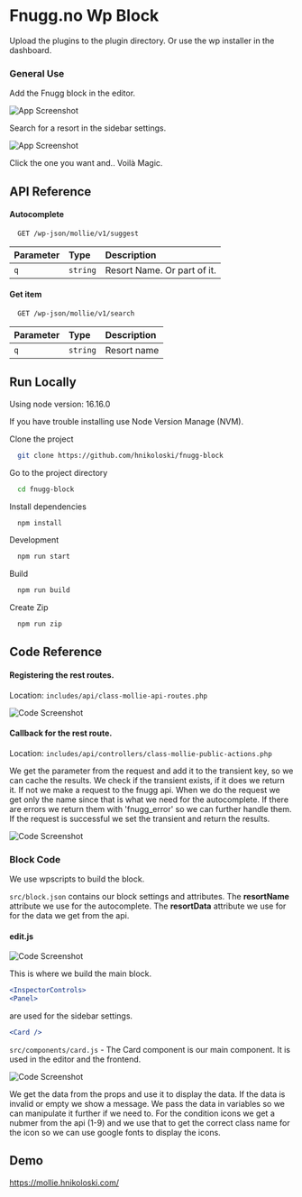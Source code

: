 # Fnugg.no Wp Block

Upload the plugins to the plugin directory. Or use the wp installer in the dashboard.

### General Use

Add the Fnugg block in the editor.

![App Screenshot](./assets/readme/Screenshot_1.png)

Search for a resort in the sidebar settings.

![App Screenshot](./assets/readme/Screenshot_2.png)

Click the one you want and.. Voilà Magic.

## API Reference

#### Autocomplete

```http
  GET /wp-json/mollie/v1/suggest
```

| Parameter | Type     | Description                 |
| :-------- | :------- | :-------------------------- |
| `q`       | `string` | Resort Name. Or part of it. |

#### Get item

```http
  GET /wp-json/mollie/v1/search
```

| Parameter | Type     | Description |
| :-------- | :------- | :---------- |
| `q`       | `string` | Resort name |

## Run Locally

Using node version: 16.16.0

If you have trouble installing use Node Version Manage (NVM).

Clone the project

```bash
  git clone https://github.com/hnikoloski/fnugg-block
```

Go to the project directory

```bash
  cd fnugg-block
```

Install dependencies

```bash
  npm install
```

Development

```bash
  npm run start
```

Build

```bash
  npm run build
```

Create Zip

```bash
  npm run zip
```

## Code Reference

#### Registering the rest routes.

Location: `includes/api/class-mollie-api-routes.php`

![Code Screenshot](./assets/readme/Screenshot_3.png)

#### Callback for the rest route.

Location: `includes/api/controllers/class-mollie-public-actions.php`

We get the parameter from the request and add it to the transient key, so we can cache the results.
We check if the transient exists, if it does we return it. If not we make a request to the fnugg api.
When we do the request we get only the name since that is what we need for the autocomplete.
If there are errors we return them with 'fnugg_error' so we can further handle them.
If the request is successful we set the transient and return the results.

![Code Screenshot](./assets/readme/Screenshot_4.png)

### Block Code

We use wpscripts to build the block.

`src/block.json` contains our block settings and attributes.
The **resortName** attribute we use for the autocomplete.
The **resortData** attribute we use for for the data we get from the api.

#### edit.js

![Code Screenshot](./assets/readme/Screenshot_5.png)

This is where we build the main block.

```jsx
<InspectorControls>
<Panel>
```

are used for the sidebar settings.

```jsx
<Card />
```

`src/components/card.js` - The Card component is our main component. It is used in the editor and the frontend.

![Code Screenshot](./assets/readme/Screenshot_6.png)

We get the data from the props and use it to display the data.
If the data is invalid or empty we show a message.
We pass the data in variables so we can manipulate it further if we need to.
For the condition icons we get a nubmer from the api (1-9) and we use that to get the correct class name for the icon so we can use google fonts to display the icons.

## Demo

https://mollie.hnikoloski.com/
